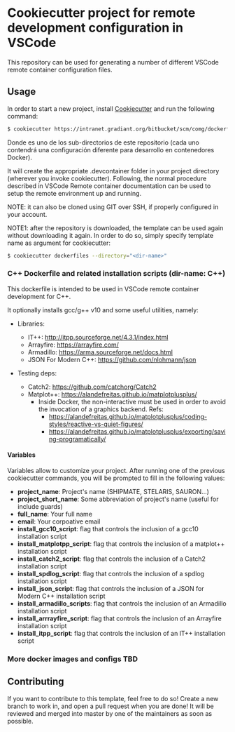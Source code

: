 # Cookiecutter project for remote development configuration in VSCode

This repository can be used for generating a number of different VSCode remote container
configuration files.

## Usage

In order to start a new project, install [Cookiecutter](https://cookiecutter.readthedocs.io/en/latest/) and run the following command:

```bash
$ cookiecutter https://intranet.gradiant.org/bitbucket/scm/comg/dockerfiles.git --directory="<dir-name>"
```

Donde <dir-name> es uno de los sub-directorios de este repositorio (cada uno contendrá una configuración 
diferente para desarrollo en contenedores Docker).

It will create the appropriate .devcontainer folder in your project directory (wherever you invoke
cookiecutter). Following, the normal procedure described in VSCode Remote container documentation
can be used to setup the remote environment up and running.

NOTE: it can also be cloned using GIT over SSH, if properly configured in your account.

NOTE1: after the repository is downloaded, the template can be used again without downloading it
again. In order to do so, simply specify template name as argument for cookiecutter:

```bash
$ cookiecutter dockerfiles --directory="<dir-name>"
```

### C++ Dockerfile and related installation scripts (dir-name: C++)

This dockerfile is intended to be used in VSCode remote container development for C++.

It optionally installs gcc/g++ v10 and some useful utilities, namely:

- Libraries:
    - IT++: http://itpp.sourceforge.net/4.3.1/index.html
    - Arrayfire: https://arrayfire.com/
    - Armadillo: https://arma.sourceforge.net/docs.html
    - JSON For Modern C++: https://github.com/nlohmann/json

- Testing deps:
    - Catch2: https://github.com/catchorg/Catch2
    - Matplot++: https://alandefreitas.github.io/matplotplusplus/
        - Inside Docker, the non-interactive must be used in order to avoid the invocation of a graphics
          backend. Refs:
            - https://alandefreitas.github.io/matplotplusplus/coding-styles/reactive-vs-quiet-figures/
            - https://alandefreitas.github.io/matplotplusplus/exporting/saving-programatically/

#### Variables

Variables allow to customize your project. After running one of the previous cookiecutter commands,
you will be prompted to fill in the following values:

- **project_name**: Project's name (SHIPMATE, STELARIS, SAURON...)
- **project_short_name**: Some abbreviation of project's name (useful for include guards)
- **full_name**: Your full name
- **email**: Your corpoative email
- **install_gcc10_script**: flag that controls the inclusion of a gcc10 installation script
- **install_matplotpp_script**: flag that controls the inclusion of a matplot++ installation script
- **install_catch2_script**: flag that controls the inclusion of a Catch2 installation script
- **install_spdlog_script**: flag that controls the inclusion of a spdlog installation script
- **install_json_script**: flag that controls the inclusion of a JSON for Modern C++ installation script
- **install_armadillo_scripts**: flag that controls the inclusion of an Armadillo installation script
- **install_arrrayfire_script**: flag that controls the inclusion of an Arrayfire installation script
- **install_itpp_script**: flag that controls the inclusion of an IT++ installation script

### More docker images and configs TBD

## Contributing

If you want to contribute to this template, feel free to do so! Create a new branch to work in, and
open a pull request when you are done! It will be reviewed and merged into master by one of the
maintainers as soon as possible.
